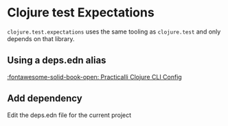 # Clojure test Expectations

<!-- TODO: Add expectation style unit testing to `clojure.test` based tests. -->

`clojure.test.expectations` uses the same tooling as `clojure.test` and only depends on that library.

## Using a deps.edn alias

[:fontawesome-solid-book-open: Practicalli Clojure CLI Config](/clojure/clojure-cli/practicalli-config/)

## Add dependency

Edit the deps.edn file for the current project
